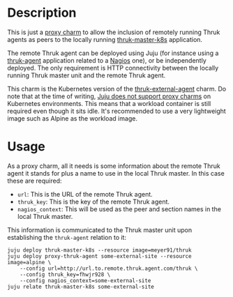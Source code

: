 # Description

This is just a [proxy charm](https://discourse.charmhub.io/t/proxy-charm-request-for-image-registry/3916)
to allow the inclusion of remotely running Thruk agents as peers to the locally
running [thruk-master-k8s](https://charmhub.io/thruk-master-k8s) application.

The remote Thruk agent can be deployed using Juju (for instance using a
[thruk-agent](https://charmhub.io/thruk-agent) application related to a
[Nagios](https://charmhub.io/nagios) one), or be independently deployed. The
only requirement is HTTP connectivity between the locally running Thruk master
unit and the remote Thruk agent.

This charm is the Kubernetes version of the
[thruk-external-agent](https://charmhub.io/thruk-external-agent) charm. Do note
that at the time of writing, [Juju does not support proxy charms](https://bugs.launchpad.net/juju/+bug/1826205)
on Kubernetes environments. This means that a workload container is still
required even though it sits idle. It's recommended to use a very lightweight
image such as Alpine as the workload image.

# Usage

As a proxy charm, all it needs is some information about the remote Thruk agent
it stands for plus a name to use in the local Thruk master. In this case these
are required:

- `url`: This is the URL of the remote Thruk agent.
- `thruk_key`: This is the key of the remote Thruk agent.
- `nagios_context`: This will be used as the peer and section names in the
  local Thruk master.

This information is communicated to the Thruk master unit upon establishing the
`thruk-agent` relation to it:

    juju deploy thruk-master-k8s --resource image=meyer91/thruk
    juju deploy proxy-thruk-agent some-external-site --resource image=alpine \
        --config url=http://url.to.remote.thruk.agent.com/thruk \
        --config thruk_key=fhwjr928 \
        --config nagios_context=some-external-site
    juju relate thruk-master-k8s some-external-site
